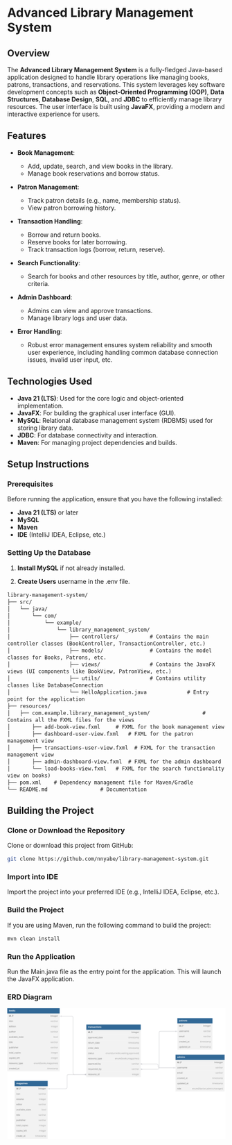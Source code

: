 # Advanced Library Management System

## Overview

The **Advanced Library Management System** is a fully-fledged Java-based application designed to handle library operations like managing books, patrons, transactions, and reservations. This system leverages key software development concepts such as **Object-Oriented Programming (OOP)**, **Data Structures**, **Database Design**, **SQL**, and **JDBC** to efficiently manage library resources. The user interface is built using **JavaFX**, providing a modern and interactive experience for users.

## Features

- **Book Management**:
    - Add, update, search, and view books in the library.
    - Manage book reservations and borrow status.

- **Patron Management**:
    - Track patron details (e.g., name, membership status).
    - View patron borrowing history.

- **Transaction Handling**:
    - Borrow and return books.
    - Reserve books for later borrowing.
    - Track transaction logs (borrow, return, reserve).

- **Search Functionality**:
    - Search for books and other resources by title, author, genre, or other criteria.

- **Admin Dashboard**:
    - Admins can view and approve transactions.
    - Manage library logs and user data.

- **Error Handling**:
    - Robust error management ensures system reliability and smooth user experience, including handling common database connection issues, invalid user input, etc.

## Technologies Used

- **Java 21 (LTS)**: Used for the core logic and object-oriented implementation.
- **JavaFX**: For building the graphical user interface (GUI).
- **MySQL**: Relational database management system (RDBMS) used for storing library data.
- **JDBC**: For database connectivity and interaction.
- **Maven**: For managing project dependencies and builds.

## Setup Instructions

### Prerequisites

Before running the application, ensure that you have the following installed:

- **Java 21 (LTS)** or later
- **MySQL**
- **Maven**
- **IDE** (IntelliJ IDEA, Eclipse, etc.)

### Setting Up the Database

1. **Install MySQL** if not already installed.

2. **Create Users** username in the .env file.
``````
library-management-system/
├── src/
│   └── java/
│       └── com/
│           └── example/
│               └── library_management_system/
│                   ├── controllers/          # Contains the main controller classes (BookController, TransactionController, etc.)
│                   ├── models/               # Contains the model classes for Books, Patrons, etc.
│                   ├── views/                # Contains the JavaFX views (UI components like BookView, PatronView, etc.)
│                   ├── utils/                # Contains utility classes like DatabaseConnection
│                   └── HelloApplication.java             # Entry point for the application
├── resources/
│   ├── com.example.library_management_system/                 # Contains all the FXML files for the views
│       ├── add-book-view.fxml     # FXML for the book management view
│       ├── dashboard-user-view.fxml   # FXML for the patron management view
│       ├── transactions-user-view.fxml  # FXML for the transaction management view
│       ├── admin-dashboard-view.fxml  # FXML for the admin dashboard
│       └── load-books-view.fxml   # FXML for the search functionality view on books)
├── pom.xml    # Dependency management file for Maven/Gradle
└── README.md                 # Documentation
``````

## Building the Project

### Clone or Download the Repository

Clone or download this project from GitHub:

```bash
git clone https://github.com/nnyabe/library-management-system.git
```

### Import into IDE
Import the project into your preferred IDE (e.g., IntelliJ IDEA, Eclipse, etc.).

### Build the Project
If you are using Maven, run the following command to build the project:
```bash
mvn clean install
```
### Run the Application
Run the Main.java file as the entry point for the application. This will launch the JavaFX application.

### ERD Diagram
![ERD Diagram](https://github.com/nnyabe/labs/blob/main/library_management_system/ER-diagram.svg)

